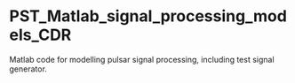 # PST_Matlab_signal_processing_models_CDR
Matlab code for modelling pulsar signal processing, including test signal generator.

